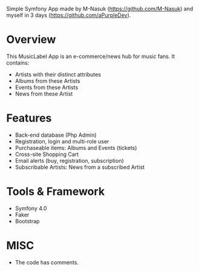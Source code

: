 Simple Symfony App made by M-Nasuk (https://github.com/M-Nasuk) and myself in 3 days (https://github.com/aPurpleDev).

# Overview 

This MusicLabel App is an e-commerce/news hub for music fans. It contains:

- Artists with their distinct attributes
- Albums from these Artists
- Events from these Artists
- News from these Artist 

# Features

- Back-end database (Php Admin)
- Registration, login and multi-role user
- Purchaseable items: Albums and Events (tickets)
- Cross-site Shopping Cart
- Email alerts (buy, registration, subscription)
- Subscribable Artists: News from a subscribed Artist

# Tools & Framework

- Symfony 4.0
- Faker
- Bootstrap

# MISC

- The code has comments.
